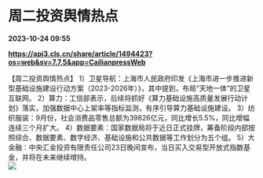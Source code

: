 # 周二投资舆情热点

**2023-10-24 09:55**

**https://api3.cls.cn/share/article/1494423?os=web&sv=7.7.5&app=CailianpressWeb**

【周二投资舆情热点】 1）卫星导航：上海市人民政府印发《上海市进一步推进新型基础设施建设行动方案（2023-2026年）》，其中提到，布局“天地一体”的卫星互联网。 2）算力：工信部表示，后续将抓好《算力基础设施高质量发展行动计划》落实，加强数据中心上架率等指标监测，有序引导算力基础设施建设。 3）纺织服装：9月份，社会消费品零售总额为39826亿元，同比增长5.5%，同比增幅连续三个月扩大。 4）数据要素：国家数据局将于近日正式挂牌，筹备阶段内部按照综合、数据要素、数字经济、基础设施和公共数据等工作划分为五个组。 5）大金融：中央汇金投资有限责任公司23日晚间宣布，当日买入交易型开放式指数基金，并将在未来继续增持。  
![](https://img.cls.cn/images/20231024/v23REV7jMj.png)